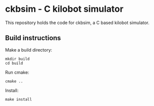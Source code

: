 # ckbsim - C kilobot simulator

This repository holds the code for ckbsim, a C based kilobot simulator.

## Build instructions

Make a build directory:

	mkdir build
	cd build

Run cmake:

	cmake ..

Install:

	make install